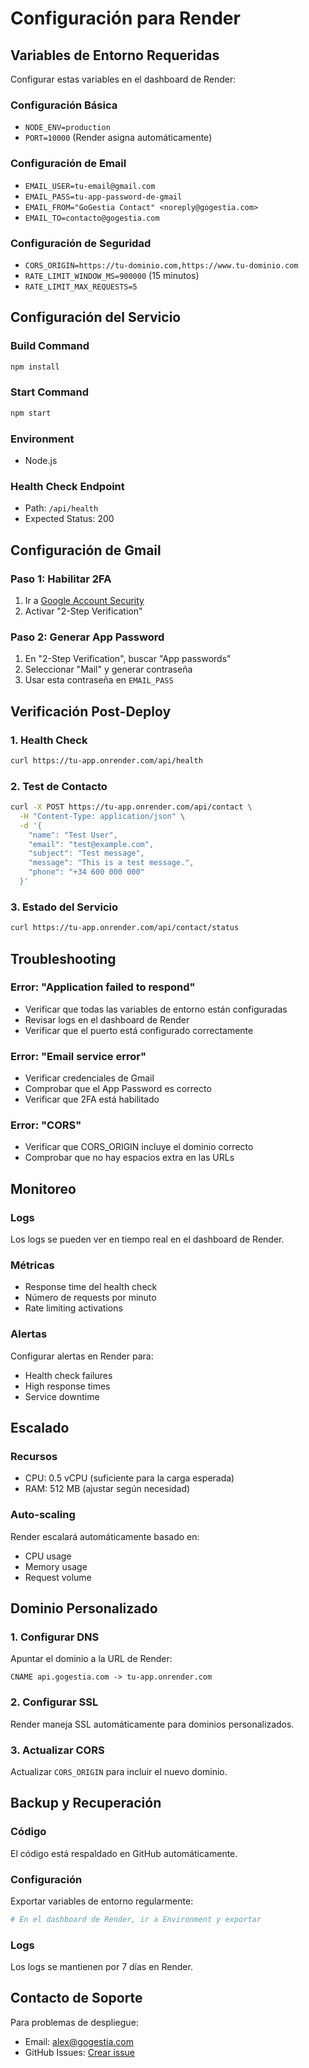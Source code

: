 # Configuración para Render

## Variables de Entorno Requeridas

Configurar estas variables en el dashboard de Render:

### Configuración Básica
- `NODE_ENV=production`
- `PORT=10000` (Render asigna automáticamente)

### Configuración de Email
- `EMAIL_USER=tu-email@gmail.com`
- `EMAIL_PASS=tu-app-password-de-gmail`
- `EMAIL_FROM="GoGestia Contact" <noreply@gogestia.com>`
- `EMAIL_TO=contacto@gogestia.com`

### Configuración de Seguridad
- `CORS_ORIGIN=https://tu-dominio.com,https://www.tu-dominio.com`
- `RATE_LIMIT_WINDOW_MS=900000` (15 minutos)
- `RATE_LIMIT_MAX_REQUESTS=5`

## Configuración del Servicio

### Build Command
```bash
npm install
```

### Start Command
```bash
npm start
```

### Environment
- Node.js

### Health Check Endpoint
- Path: `/api/health`
- Expected Status: 200

## Configuración de Gmail

### Paso 1: Habilitar 2FA
1. Ir a [Google Account Security](https://myaccount.google.com/security)
2. Activar "2-Step Verification"

### Paso 2: Generar App Password
1. En "2-Step Verification", buscar "App passwords"
2. Seleccionar "Mail" y generar contraseña
3. Usar esta contraseña en `EMAIL_PASS`

## Verificación Post-Deploy

### 1. Health Check
```bash
curl https://tu-app.onrender.com/api/health
```

### 2. Test de Contacto
```bash
curl -X POST https://tu-app.onrender.com/api/contact \
  -H "Content-Type: application/json" \
  -d '{
    "name": "Test User",
    "email": "test@example.com", 
    "subject": "Test message",
    "message": "This is a test message.",
    "phone": "+34 600 000 000"
  }'
```

### 3. Estado del Servicio
```bash
curl https://tu-app.onrender.com/api/contact/status
```

## Troubleshooting

### Error: "Application failed to respond"
- Verificar que todas las variables de entorno están configuradas
- Revisar logs en el dashboard de Render
- Verificar que el puerto está configurado correctamente

### Error: "Email service error"
- Verificar credenciales de Gmail
- Comprobar que el App Password es correcto
- Verificar que 2FA está habilitado

### Error: "CORS"
- Verificar que CORS_ORIGIN incluye el dominio correcto
- Comprobar que no hay espacios extra en las URLs

## Monitoreo

### Logs
Los logs se pueden ver en tiempo real en el dashboard de Render.

### Métricas
- Response time del health check
- Número de requests por minuto
- Rate limiting activations

### Alertas
Configurar alertas en Render para:
- Health check failures
- High response times  
- Service downtime

## Escalado

### Recursos
- CPU: 0.5 vCPU (suficiente para la carga esperada)
- RAM: 512 MB (ajustar según necesidad)

### Auto-scaling
Render escalará automáticamente basado en:
- CPU usage
- Memory usage  
- Request volume

## Dominio Personalizado

### 1. Configurar DNS
Apuntar el dominio a la URL de Render:
```
CNAME api.gogestia.com -> tu-app.onrender.com
```

### 2. Configurar SSL
Render maneja SSL automáticamente para dominios personalizados.

### 3. Actualizar CORS
Actualizar `CORS_ORIGIN` para incluir el nuevo dominio.

## Backup y Recuperación

### Código
El código está respaldado en GitHub automáticamente.

### Configuración
Exportar variables de entorno regularmente:
```bash
# En el dashboard de Render, ir a Environment y exportar
```

### Logs
Los logs se mantienen por 7 días en Render.

## Contacto de Soporte

Para problemas de despliegue:
- Email: alex@gogestia.com
- GitHub Issues: [Crear issue](https://github.com/AlexAlvarezAlmendros/GoGestiaAPI/issues)

